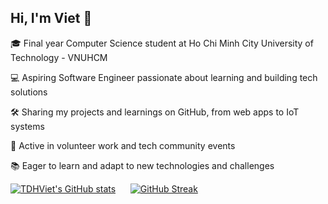 <!--
**TDHViet/TDHViet** is a ✨ _special_ ✨ repository because its `README.md` (this file) appears on your GitHub profile.

Here are some ideas to get you started:

- 🔭 I’m currently working on ...
- 🌱 I’m currently learning ...
- 👯 I’m looking to collaborate on ...
- 🤔 I’m looking for help with ...
- 💬 Ask me about ...
- 📫 How to reach me: ...
- 😄 Pronouns: ...
- ⚡ Fun fact: ...
-->
## Hi, I'm Viet 👋

🎓 Final year Computer Science student at Ho Chi Minh City University of Technology - VNUHCM

💻 Aspiring Software Engineer passionate about learning and building tech solutions

🛠️ Sharing my projects and learnings on GitHub, from web apps to IoT systems

🌱 Active in volunteer work and tech community events

📚 Eager to learn and adapt to new technologies and challenges

[![TDHViet's GitHub stats](https://github-readme-stats.vercel.app/api?username=TDHViet&theme=highcontrast)](https://github.com/TDHViet/github-readme-stats) &nbsp;&nbsp;&nbsp;&nbsp; [![GitHub Streak](https://streak-stats.demolab.com/?user=TDHViet&theme=highcontrast)](https://git.io/streak-stats)




